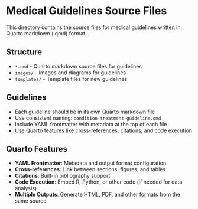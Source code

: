 # Medical Guidelines Source Files

This directory contains the source files for medical guidelines written in Quarto markdown (.qmd) format.

## Structure

- `*.qmd` - Quarto markdown source files for guidelines
- `images/` - Images and diagrams for guidelines
- `templates/` - Template files for new guidelines

## Guidelines

- Each guideline should be in its own Quarto markdown file
- Use consistent naming: `condition-treatment-guideline.qmd`
- Include YAML frontmatter with metadata at the top of each file
- Use Quarto features like cross-references, citations, and code execution

## Quarto Features

- **YAML Frontmatter**: Metadata and output format configuration
- **Cross-references**: Link between sections, figures, and tables
- **Citations**: Built-in bibliography support
- **Code Execution**: Embed R, Python, or other code (if needed for data analysis)
- **Multiple Outputs**: Generate HTML, PDF, and other formats from the same source